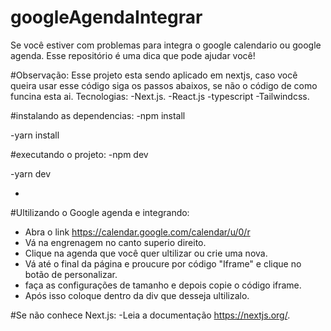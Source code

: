 # googleAgendaIntegrar
Se você estiver com problemas para integra o google calendario ou google agenda. Esse repositório é uma dica que pode ajudar você!

#Observação: Esse projeto esta sendo aplicado em nextjs, caso você queira usar esse código siga os passos abaixos, se não o código de como funcina esta ai.
Tecnologias:
-Next.js.
-React.js
-typescript
-Tailwindcss.

#instalando as dependencias:
-npm install

-yarn install

#executando o projeto:
-npm dev

-yarn dev 

-

#Ultilizando o Google agenda e integrando:
- Abra o link https://calendar.google.com/calendar/u/0/r
- Vá na engrenagem no canto superio direito.
- Clique na agenda que você quer ultilizar ou crie uma nova.
- Vá até o final da página e proucure por código "Iframe" e clique no botão de personalizar.
- faça as configurações de tamanho e depois copie o código iframe.
- Após isso coloque dentro da div que desseja ultilizalo.

#Se não conhece Next.js:
-Leia a documentação https://nextjs.org/.
